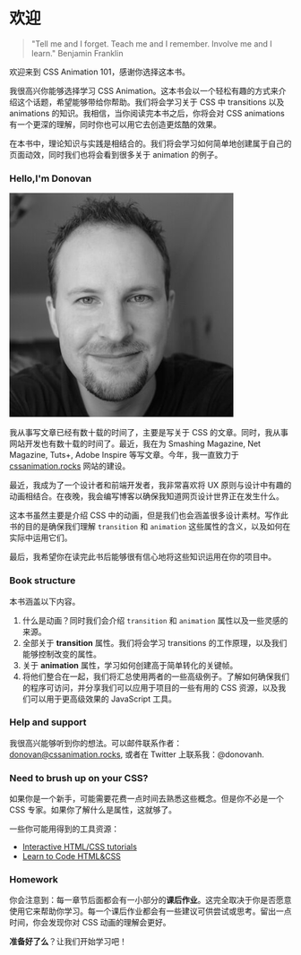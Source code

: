 # 欢迎
> "Tell me and I forget. Teach me and I remember. Involve me and I learn." Benjamin Franklin

欢迎来到 CSS Animation 101，感谢你选择这本书。

我很高兴你能够选择学习 CSS Animation。这本书会以一个轻松有趣的方式来介绍这个话题，希望能够带给你帮助。我们将会学习关于 CSS 中 transitions 以及 animations 的知识。我相信，当你阅读完本书之后，你将会对 CSS animations 有一个更深的理解，同时你也可以用它去创造更炫酷的效果。

在本书中，理论知识与实践是相结合的。我们将会学习如何简单地创建属于自己的页面动效，同时我们也将会看到很多关于 animation 的例子。



### Hello,I'm Donovan
![Donovan Hutchinson](/images/donovan_hutchinson.jpg)


我从事写文章已经有数十载的时间了，主要是写关于 CSS 的文章。同时，我从事网站开发也有数十载的时间了。最近，我在为 Smashing Magazine, Net Magazine, Tuts+, Adobe Inspire 等写文章。今年，我一直致力于 [cssanimation.rocks](https://cssanimation.rocks/) 网站的建设。

最近，我成为了一个设计者和前端开发者，我非常喜欢将 UX 原则与设计中有趣的动画相结合。在夜晚，我会编写博客以确保我知道网页设计世界正在发生什么。

这本书虽然主要是介绍 CSS 中的动画，但是我们也会涵盖很多设计素材。写作此书的目的是确保我们理解 `transition` 和 `animation` 这些属性的含义，以及如何在实际中运用它们。

最后，我希望你在读完此书后能够很有信心地将这些知识运用在你的项目中。

### Book structure

本书涵盖以下内容。

1. 什么是动画？同时我们会介绍 `transition` 和 `animation` 属性以及一些灵感的来源。
2. 全部关于 **transition** 属性。我们将会学习 transitions 的工作原理，以及我们能够控制改变的属性。
3. 关于 **animation** 属性，学习如何创建高于简单转化的关键帧。
4. 将他们整合在一起，我们将汇总使用两者的一些高级例子。了解如何确保我们的程序可访问，并分享我们可以应用于项目的一些有用的 CSS 资源，以及我们可以用于更高级效果的 JavaScript 工具。

### Help and support

我很高兴能够听到你的想法。可以邮件联系作者：donovan@cssanimation.rocks, 或者在 Twitter 上联系我：@donovanh.

### Need to brush up on your CSS?

如果你是一个新手，可能需要花费一点时间去熟悉这些概念。但是你不必是一个 CSS 专家。如果你了解什么是属性，这就够了。

一些你可能用得到的工具资源：

+ [Interactive HTML/CSS tutorials](http://www.codeavengers.com/)
+ [Learn to Code HTML&CSS](https://learn.shayhowe.com/html-css/)

### Homework

你会注意到：每一章节后面都会有一小部分的**课后作业**。这完全取决于你是否愿意使用它来帮助你学习。每一个课后作业都会有一些建议可供尝试或思考。留出一点时间，你会发现你对 CSS 动画的理解会更好。

**准备好了么**？让我们开始学习吧！